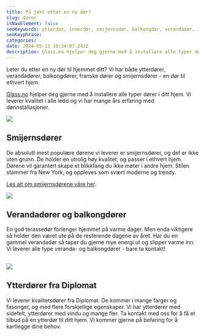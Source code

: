 ```yaml
---
title: På jakt etter en ny dør?
slug: dorer
isNavElement: false
seoKeywords: ytterdør, innerdør, smijernsdør, balkongdør, verandadør, inngangsdør, dør
seoKeyphrase: 
categories: 
date: 2024-05-12 16:34:07.243Z
description: Glass.no hjelper deg gjerne med å installere alle typer dører i ditt hjem. Vi leverer kvalitet i alle ledd og vi har mange års erfaring med dørinstallasjoner.
---
```


Leter du etter en ny dør til hjemmet ditt? Vi har både ytterdører, verandadører, balkongdører, franske dører og smijernsdører - en dør til ethvert hjem.

[Glass.no](http://Glass.no) hjelper deg gjerne med å installere alle typer dører i ditt hjem. Vi leverer kvalitet i alle ledd og vi har mange års erfaring med dørinstallasjoner.



![](https://cdn.sanity.io/images/csbn9wp4/transformed-data/664459624679135a0b6cb7107afeff4a865f954c-7220x4060.jpg)

## Smijernsdører

De absolutt mest populære dørene vi leverer er smijernsdører, og det er ikke uten grunn. De holder en utrolig høy kvalitet, og passer i ethvert hjem. Dørene vil garantert skape et blikkfang du ikke møter i andre hjem. Stilen stammer fra New York, og oppleves som svært moderne og trendy. 

[Les alt om smijernsdørene våre her](/smijernsdor).



![](https://cdn.sanity.io/images/csbn9wp4/transformed-data/57173c3d1bc2dc86f18d28c2d20724e293b4c6cf-1500x1000.jpg)

## Verandadører og balkongdører

En god terassedør forlenger hjemmet på varme dager. Men enda viktigere så holder den været ute på de resterende dagene av året. Har du en gammel verandadør så taper du gjerne mye energi ut og slipper varme inn. Vi leverer alle type veranda- og balkongdører - bare ta kontakt!

## 

![](https://cdn.sanity.io/images/csbn9wp4/transformed-data/29517f2053ff89ed2b29670e3320ca9e12d9136a-1600x2400.jpg)

## Ytterdører fra Diplomat

Vi leverer kvalitetsdører fra Diplomat. De kommer i mange farger og fasonger, og med flere forskjellige egenskaper. Vi har ytterdører med sidefelt, ytterdører med vindu og mange fler. Ta kontakt med oss for å få et tilbud på en ytterdør til ditt hjem. Vi kommer gjerne på befaring for å kartlegge dine behov.
